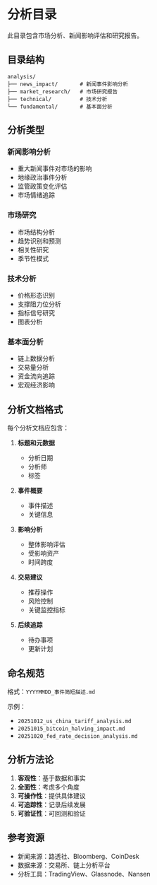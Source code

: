 # 分析目录

此目录包含市场分析、新闻影响评估和研究报告。

## 目录结构

```
analysis/
├── news_impact/       # 新闻事件影响分析
├── market_research/   # 市场研究报告
├── technical/         # 技术分析
└── fundamental/       # 基本面分析
```

## 分析类型

### 新闻影响分析
- 重大新闻事件对市场的影响
- 地缘政治事件分析
- 监管政策变化评估
- 市场情绪追踪

### 市场研究
- 市场结构分析
- 趋势识别和预测
- 相关性研究
- 季节性模式

### 技术分析
- 价格形态识别
- 支撑阻力位分析
- 指标信号研究
- 图表分析

### 基本面分析
- 链上数据分析
- 交易量分析
- 资金流向追踪
- 宏观经济影响

## 分析文档格式

每个分析文档应包含：

1. **标题和元数据**
   - 分析日期
   - 分析师
   - 标签

2. **事件概要**
   - 事件描述
   - 关键信息

3. **影响分析**
   - 整体影响评估
   - 受影响资产
   - 时间跨度

4. **交易建议**
   - 推荐操作
   - 风险控制
   - 关键监控指标

5. **后续追踪**
   - 待办事项
   - 更新计划

## 命名规范

格式：`YYYYMMDD_事件简短描述.md`

示例：
- `20251012_us_china_tariff_analysis.md`
- `20251015_bitcoin_halving_impact.md`
- `20251020_fed_rate_decision_analysis.md`

## 分析方法论

1. **客观性**：基于数据和事实
2. **全面性**：考虑多个角度
3. **可操作性**：提供具体建议
4. **可追踪性**：记录后续发展
5. **可验证性**：可回测和验证

## 参考资源

- 新闻来源：路透社、Bloomberg、CoinDesk
- 数据来源：交易所、链上分析平台
- 分析工具：TradingView、Glassnode、Nansen
